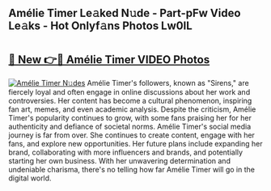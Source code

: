 ## Amélie Timer Le𝚊ked N𝚞de - Part-pFw Video Le𝚊ks - Hot Onlyf𝚊ns Photos Lw0lL

# <h2><a href="http://ac48707.deff.icu/?id=Am%c3%a9lie+Timer">🔗 New 👉🔴 Amélie Timer VIDEO Photos</a></h2>

[![Amélie Timer N𝚞des](https://i.imgur.com/rIISA9y.gif)](http://ac48707.deff.icu/?id=Am%c3%a9lie+Timer)
Amélie Timer's followers, known as "Sirens," are fiercely loyal and often engage in online discussions about her work and controversies. Her content has become a cultural phenomenon, inspiring fan art, memes, and even academic analysis. Despite the criticism, Amélie Timer's popularity continues to grow, with some fans praising her for her authenticity and defiance of societal norms. Amélie Timer's social media journey is far from over. She continues to create content, engage with her fans, and explore new opportunities. Her future plans include expanding her brand, collaborating with more influencers and brands, and potentially starting her own business. With her unwavering determination and undeniable charisma, there's no telling how far Amélie Timer will go in the digital world.
